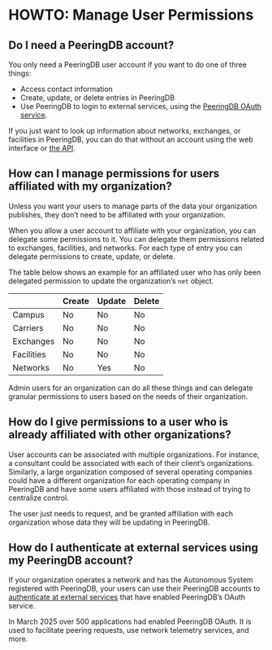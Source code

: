 # HOWTO: Manage User Permissions

## Do I need a PeeringDB account?
You only need a PeeringDB user account if you want to do one of three things:

* Access contact information
* Create, update, or delete entries in PeeringDB
* Use PeeringDB to login to external services, using the [PeeringDB OAuth service](/blog/oauth_users/).

If you just want to look up information about networks, exchanges, or facilities in PeeringDB, you can do that without an account using the web interface or [the API](/api_specs/).

## How can I manage permissions for users affiliated with my organization?
Unless you want your users to manage parts of the data your organization publishes, they don’t need to be affiliated with your organization.

When you allow a user account to affiliate with your organization, you can delegate some permissions to it. You can delegate them permissions related to exchanges, facilities, and networks. For each type of entry you can delegate permissions to create, update, or delete. 

The table below shows an example for an affiliated user who has only been delegated permission to update the organization’s `net` object.

|            | Create | Update | Delete |
|------------|--------|--------|--------|
| Campus  | No     | No     | No     |
| Carriers  | No     | No     | No     |
| Exchanges  | No     | No     | No     |
| Facilities | No     | No     | No     |
| Networks   | No     | Yes    | No     |

Admin users for an organization can do all these things and can delegate granular permissions to users based on the needs of their organization.

## How do I give permissions to a user who is already affiliated with other organizations?
User accounts can be associated with multiple organizations. For instance, a consultant could be associated with each of their client’s organizations. Similarly, a large organization composed of several operating companies could have a different organization for each operating company in PeeringDB and have some users affiliated with those instead of trying to centralize control.

The user just needs to request, and be granted affiliation with each organization whose data they will be updating in PeeringDB.

## How do I authenticate at external services using my PeeringDB account?
If your organization operates a network and has the Autonomous System registered with PeeringDB, your users can use their PeeringDB accounts to [authenticate at external services](/blog/oauth_users/) that have enabled PeeringDB’s OAuth service. 

In March 2025 over 500 applications had enabled PeeringDB OAuth. It is used to facilitate peering requests, use network telemetry services, and more.
